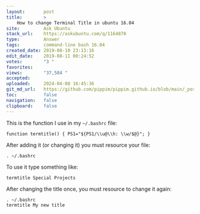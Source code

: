```yaml
---
layout:       post
title:        >
    How to change Terminal Title in ubuntu 16.04
site:         Ask Ubuntu
stack_url:    https://askubuntu.com/q/1164870
type:         Answer
tags:         command-line bash 16.04
created_date: 2019-08-10 23:13:16
edit_date:    2019-08-11 00:24:52
votes:        "3 "
favorites:    
views:        "37,584 "
accepted:     
uploaded:     2024-04-08 16:45:36
git_md_url:   https://github.com/pippim/pippim.github.io/blob/main/_posts/2019/2019-08-10-How-to-change-Terminal-Title-in-ubuntu-16.04.md
toc:          false
navigation:   false
clipboard:    false
---
```


This is the function I use in my `~/.bashrc` file:

``` 
function termtitle() { PS1="${PS1/\\u@\\h: \\w/$@}"; }
```

After adding it (or changing it) you must resource your file:

``` 
. ~/.bashrc
```

To use it type something like:

``` 
termtitle Special Projects
```

After changing the title once, you must resource to change it again:

``` 
. ~/.bashrc
termtitle My new title
```
